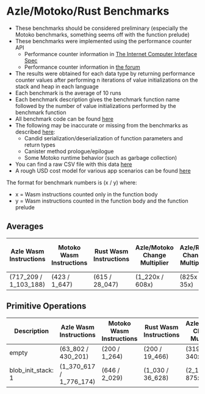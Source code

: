 # Azle/Motoko/Rust Benchmarks

-   These benchmarks should be considered preliminary (especially the Motoko benchmarks, something seems off with the function prelude)
-   These benchmarks were implemented using the performance counter API
    -   Performance counter information in [The Internet Computer Interface Spec](https://internetcomputer.org/docs/current/references/ic-interface-spec/#system-api-imports)
    -   Performance counter information in [the forum](https://forum.dfinity.org/t/introducing-performance-counter-on-the-internet-computer/14027)
-   The results were obtained for each data type by returning performance counter values after performing n iterations of value initializations on the stack and heap in each language
-   Each benchmark is the average of 10 runs
-   Each benchmark description gives the benchmark function name followed by the number of value initializations performed by the benchmark function
-   All benchmark code can be found [here](/benchmark/primitive_ops)
-   The following may be inaccurate or missing from the benchmarks as described [here](https://forum.dfinity.org/t/introducing-performance-counter-on-the-internet-computer/14027):
    -   Candid serialization/deserialization of function parameters and return types
    -   Canister method prologue/epilogue
    -   Some Motoko runtime behavior (such as garbage collection)
-   You can find a raw CSV file with this data [here](/benchmark/primitive_ops/benchmarks.csv)
-   A rough USD cost model for various app scenarios can be found [here](https://docs.google.com/spreadsheets/d/1PQ53R9hYE1fuMB_z-Bl6dyymm7end7rVJ85TvGEh0BQ)

The format for benchmark numbers is (x / y) where:

-   x = Wasm instructions counted only in the function body
-   y = Wasm instructions counted in the function body and the function prelude

## Averages

| Azle Wasm Instructions | Motoko Wasm Instructions | Rust Wasm Instructions | Azle/Motoko Change Multiplier | Azle/Rust Change Multiplier | Motoko/Azle Change Multiplier | Motoko/Rust Change Multiplier | Average Rust/Azle Change Multiplier | Rust/Motoko Change Multiplier |
| ---------------------- | ------------------------ | ---------------------- | ----------------------------- | --------------------------- | ----------------------------- | ----------------------------- | ----------------------------------- | ----------------------------- |
| (717_209 / 1_103_188)  | (423 / 1_647)            | (615 / 28_047)         | (1_220x / 608x)               | (825x / 35x)                | (-1_220x / -608x)             | (-0x / -17x)                  | (-825x / -35x)                      | (1x / 17x)                    |

## Primitive Operations

| Description        | Azle Wasm Instructions  | Motoko Wasm Instructions | Rust Wasm Instructions | Azle/Motoko Change Multiplier | Azle/Rust Change Multiplier | Motoko/Azle Change Multiplier | Motoko/Rust Change Multiplier | Rust/Azle Change Multiplier | Rust/Motoko Change Multiplier |
| ------------------ | ----------------------- | ------------------------ | ---------------------- | ----------------------------- | --------------------------- | ----------------------------- | ----------------------------- | --------------------------- | ----------------------------- |
| empty              | (63_802 / 430_201)      | (200 / 1_264)            | (200 / 19_466)         | (319x / 340x)                 | (319x / 22x)                | (-319x / -340x)               | (1x / -15x)                   | (-319x / -22x)              | (1x / 15x)                    |
| blob_init_stack: 1 | (1_370_617 / 1_776_174) | (646 / 2_029)            | (1_030 / 36_628)       | (2_122x / 875x)               | (1_331x / 48x)              | (-2_122x / -875x)             | (-2x / -18x)                  | (-1_331x / -48x)            | (2x / 18x)                    |
